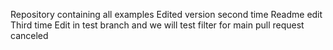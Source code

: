 Repository containing all examples
Edited version second time
Readme edit Third time
Edit in test branch
and we will test filter for main pull request canceled

